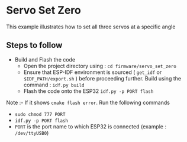 # Servo Set Zero

This example illustrates how to set all three servos at a specific angle

## Steps to follow

* Build and Flash the code
    * Open the project directory using :
      ``` cd firmware/servo_set_zero ```
    * Ensure that ESP-IDF environment is sourced ( ``` get_idf ``` or ``` $IDF_PATH/export.sh ``` ) before proceeding further. Build using the command :
      ``` idf.py build ```
    * Flash the code onto the ESP32
      ``` idf.py -p PORT flash ```

Note :- If it shows ``` cmake flash error ```. Run the following commands
* ``` sudo chmod 777 PORT ```
* ``` idf.py -p PORT flash ```
*  ``` PORT ``` is the port name to which ESP32 is connected (example : ``` /dev/ttyUSB0 ```)
